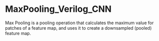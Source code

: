 # MaxPooling_Verilog_CNN
 Max Pooling is a pooling operation that calculates the maximum value for patches of a feature map, and uses it to create a downsampled (pooled) feature map.
 
